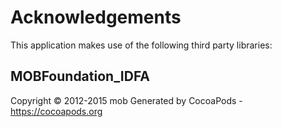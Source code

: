 # Acknowledgements
This application makes use of the following third party libraries:

## MOBFoundation_IDFA

Copyright © 2012-2015 mob
Generated by CocoaPods - https://cocoapods.org
